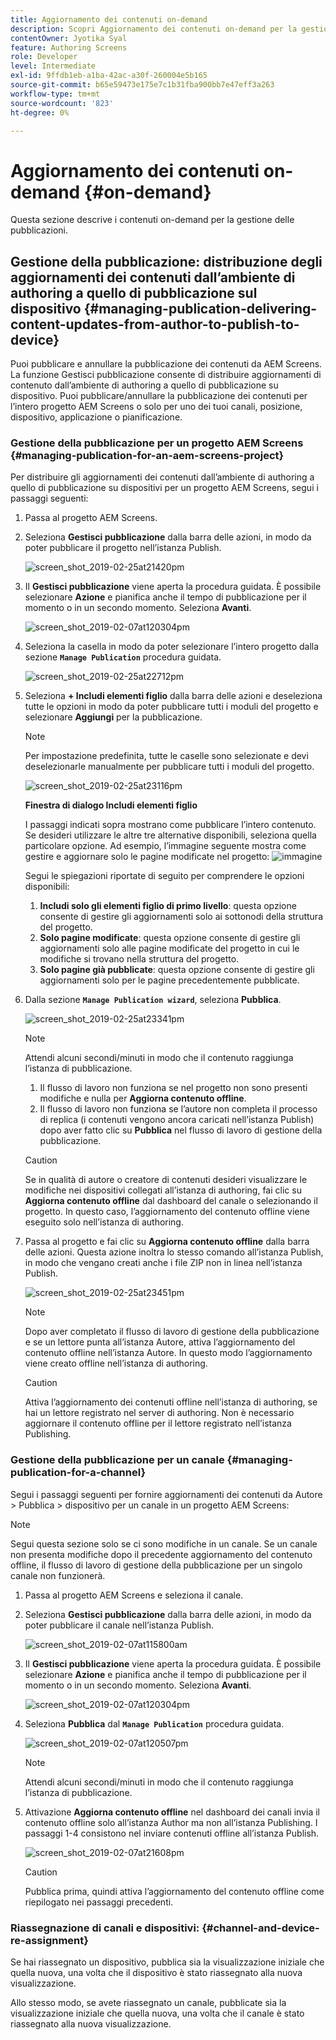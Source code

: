 ```yaml
---
title: Aggiornamento dei contenuti on-demand
description: Scopri Aggiornamento dei contenuti on-demand per la gestione delle pubblicazioni.
contentOwner: Jyotika Syal
feature: Authoring Screens
role: Developer
level: Intermediate
exl-id: 9ffdb1eb-a1ba-42ac-a30f-260004e5b165
source-git-commit: b65e59473e175e7c1b31fba900bb7e47eff3a263
workflow-type: tm+mt
source-wordcount: '823'
ht-degree: 0%

---
```


# Aggiornamento dei contenuti on-demand {#on-demand}

Questa sezione descrive i contenuti on-demand per la gestione delle pubblicazioni.

## Gestione della pubblicazione: distribuzione degli aggiornamenti dei contenuti dall’ambiente di authoring a quello di pubblicazione sul dispositivo {#managing-publication-delivering-content-updates-from-author-to-publish-to-device}

Puoi pubblicare e annullare la pubblicazione dei contenuti da AEM Screens. La funzione Gestisci pubblicazione consente di distribuire aggiornamenti di contenuto dall’ambiente di authoring a quello di pubblicazione su dispositivo. Puoi pubblicare/annullare la pubblicazione dei contenuti per l’intero progetto AEM Screens o solo per uno dei tuoi canali, posizione, dispositivo, applicazione o pianificazione.

### Gestione della pubblicazione per un progetto AEM Screens {#managing-publication-for-an-aem-screens-project}

Per distribuire gli aggiornamenti dei contenuti dall’ambiente di authoring a quello di pubblicazione su dispositivi per un progetto AEM Screens, segui i passaggi seguenti:

1. Passa al progetto AEM Screens.
1. Seleziona **Gestisci pubblicazione** dalla barra delle azioni, in modo da poter pubblicare il progetto nell’istanza Publish.

   ![screen_shot_2019-02-25at21420pm](assets/screen_shot_2019-02-25at21420pm.png)

1. Il **Gestisci pubblicazione** viene aperta la procedura guidata. È possibile selezionare **Azione** e pianifica anche il tempo di pubblicazione per il momento o in un secondo momento. Seleziona **Avanti**.

   ![screen_shot_2019-02-07at120304pm](assets/screen_shot_2019-02-07at120304pm.png)

1. Seleziona la casella in modo da poter selezionare l’intero progetto dalla sezione **`Manage Publication`** procedura guidata.

   ![screen_shot_2019-02-25at22712pm](assets/screen_shot_2019-02-25at22712pm.png)

1. Seleziona **+ Includi elementi figlio** dalla barra delle azioni e deseleziona tutte le opzioni in modo da poter pubblicare tutti i moduli del progetto e selezionare **Aggiungi** per la pubblicazione.

   >[!NOTE]
   >
   >Per impostazione predefinita, tutte le caselle sono selezionate e devi deselezionarle manualmente per pubblicare tutti i moduli del progetto.

   ![screen_shot_2019-02-25at23116pm](assets/screen_shot_2019-02-25at23116pm.png)

   **Finestra di dialogo Includi elementi figlio**

   I passaggi indicati sopra mostrano come pubblicare l’intero contenuto. Se desideri utilizzare le altre tre alternative disponibili, seleziona quella particolare opzione.
Ad esempio, l’immagine seguente mostra come gestire e aggiornare solo le pagine modificate nel progetto:
   ![immagine](assets/author-publish-manage.png)

   Segui le spiegazioni riportate di seguito per comprendere le opzioni disponibili:

   1. **Includi solo gli elementi figlio di primo livello**: questa opzione consente di gestire gli aggiornamenti solo ai sottonodi della struttura del progetto.
   1. **Solo pagine modificate**: questa opzione consente di gestire gli aggiornamenti solo alle pagine modificate del progetto in cui le modifiche si trovano nella struttura del progetto.
   1. **Solo pagine già pubblicate**: questa opzione consente di gestire gli aggiornamenti solo per le pagine precedentemente pubblicate.


1. Dalla sezione **`Manage Publication wizard`**, seleziona **Pubblica**.

   ![screen_shot_2019-02-25at23341pm](assets/screen_shot_2019-02-25at23341pm.png)

   >[!NOTE]
   >
   >Attendi alcuni secondi/minuti in modo che il contenuto raggiunga l’istanza di pubblicazione.
   >
   >
   >    1. Il flusso di lavoro non funziona se nel progetto non sono presenti modifiche e nulla per **Aggiorna contenuto offline**.
   >    1. Il flusso di lavoro non funziona se l’autore non completa il processo di replica (i contenuti vengono ancora caricati nell’istanza Publish) dopo aver fatto clic su **Pubblica** nel flusso di lavoro di gestione della pubblicazione.

   >[!CAUTION]
   >Se in qualità di autore o creatore di contenuti desideri visualizzare le modifiche nei dispositivi collegati all’istanza di authoring, fai clic su **Aggiorna contenuto offline** dal dashboard del canale o selezionando il progetto. In questo caso, l’aggiornamento del contenuto offline viene eseguito solo nell’istanza di authoring.

1. Passa al progetto e fai clic su **Aggiorna contenuto offline** dalla barra delle azioni. Questa azione inoltra lo stesso comando all’istanza Publish, in modo che vengano creati anche i file ZIP non in linea nell’istanza Publish.

   ![screen_shot_2019-02-25at23451pm](assets/screen_shot_2019-02-25at23451pm.png)


   >[!NOTE]
   >
   >Dopo aver completato il flusso di lavoro di gestione della pubblicazione e se un lettore punta all’istanza Autore, attiva l’aggiornamento del contenuto offline nell’istanza Autore. In questo modo l’aggiornamento viene creato offline nell’istanza di authoring.

   >[!CAUTION]
   >
   >Attiva l’aggiornamento dei contenuti offline nell’istanza di authoring, se hai un lettore registrato nel server di authoring. Non è necessario aggiornare il contenuto offline per il lettore registrato nell’istanza Publishing.

### Gestione della pubblicazione per un canale {#managing-publication-for-a-channel}

Segui i passaggi seguenti per fornire aggiornamenti dei contenuti da Autore > Pubblica > dispositivo per un canale in un progetto AEM Screens:

>[!NOTE]
>
>Segui questa sezione solo se ci sono modifiche in un canale. Se un canale non presenta modifiche dopo il precedente aggiornamento del contenuto offline, il flusso di lavoro di gestione della pubblicazione per un singolo canale non funzionerà.

1. Passa al progetto AEM Screens e seleziona il canale.
1. Seleziona **Gestisci pubblicazione** dalla barra delle azioni, in modo da poter pubblicare il canale nell’istanza Publish.

   ![screen_shot_2019-02-07at115800am](assets/screen_shot_2019-02-07at115800am.png)

1. Il **Gestisci pubblicazione** viene aperta la procedura guidata. È possibile selezionare **Azione** e pianifica anche il tempo di pubblicazione per il momento o in un secondo momento. Seleziona **Avanti**.

   ![screen_shot_2019-02-07at120304pm](assets/screen_shot_2019-02-07at120304pm.png)

1. Seleziona **Pubblica** dal **`Manage Publication`** procedura guidata.

   ![screen_shot_2019-02-07at120507pm](assets/screen_shot_2019-02-07at120507pm.png)

   >[!NOTE]
   >
   >Attendi alcuni secondi/minuti in modo che il contenuto raggiunga l’istanza di pubblicazione.

1. Attivazione **Aggiorna contenuto offline** nel dashboard dei canali invia il contenuto offline solo all’istanza Author ma non all’istanza Publishing. I passaggi 1-4 consistono nel inviare contenuti offline all’istanza Publish.

   ![screen_shot_2019-02-07at21608pm](assets/screen_shot_2019-02-07at21608pm.png)

   >[!CAUTION]
   >
   >Pubblica prima, quindi attiva l’aggiornamento del contenuto offline come riepilogato nei passaggi precedenti.

### Riassegnazione di canali e dispositivi: {#channel-and-device-re-assignment}

Se hai riassegnato un dispositivo, pubblica sia la visualizzazione iniziale che quella nuova, una volta che il dispositivo è stato riassegnato alla nuova visualizzazione.

Allo stesso modo, se avete riassegnato un canale, pubblicate sia la visualizzazione iniziale che quella nuova, una volta che il canale è stato riassegnato alla nuova visualizzazione.
